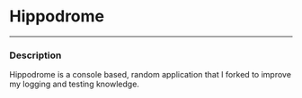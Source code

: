 # Hippodrome

<hr>

### Description

Hippodrome is a console based, random application that I forked to improve my logging and testing knowledge.
